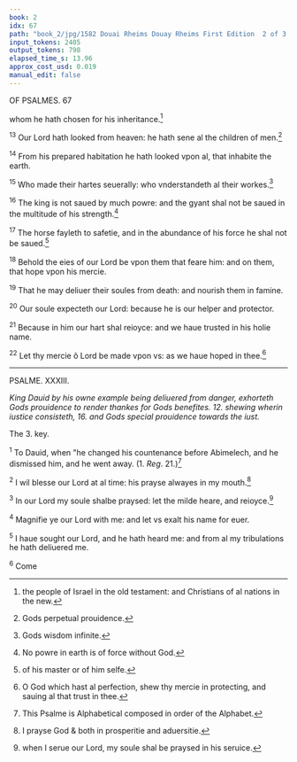 ```yaml
---
book: 2
idx: 67
path: "book_2/jpg/1582 Douai Rheims Douay Rheims First Edition  2 of 3 1610 Old Testament.pdf-67.jpg"
input_tokens: 2405
output_tokens: 798
elapsed_time_s: 13.96
approx_cost_usd: 0.019
manual_edit: false
---
```

OF PSALMES. 67

whom he hath chosen for his inheritance.[^1]

<sup>13</sup> Our Lord hath looked from heaven: he hath sene al the children of men.[^2]

<sup>14</sup> From his prepared habitation he hath looked vpon al, that inhabite the earth.

<sup>15</sup> Who made their hartes seuerally: who vnderstandeth al their workes.[^3]

<sup>16</sup> The king is not saued by much powre: and the gyant shal not be saued in the multitude of his strength.[^4]

<sup>17</sup> The horse fayleth to safetie, and in the abundance of his force he shal not be saued.[^5]

<sup>18</sup> Behold the eies of our Lord be vpon them that feare him: and on them, that hope vpon his mercie.

<sup>19</sup> That he may deliuer their soules from death: and nourish them in famine.

<sup>20</sup> Our soule expecteth our Lord: because he is our helper and protector.

<sup>21</sup> Because in him our hart shal reioyce: and we haue trusted in his holie name.

<sup>22</sup> Let thy mercie ô Lord be made vpon vs: as we haue hoped in thee.[^6]

---

PSALME. XXXIII.

*King Dauid by his owne example being deliuered from danger, exhorteth Gods prouidence to render thankes for Gods benefites. 12. shewing wherin iustice consisteth, 16. and Gods special prouidence towards the iust.*

<aside>The 3. key.</aside>

<sup>1</sup> To Dauid, when "he changed his countenance before Abimelech, and he dismissed him, and he went away. (1. *Reg*. 21.)[^7]

<sup>2</sup> I wil blesse our Lord at al time: his prayse alwayes in my mouth.[^8]

<sup>3</sup> In our Lord my soule shalbe praysed: let the milde heare, and reioyce.[^9]

<sup>4</sup> Magnifie ye our Lord with me: and let vs exalt his name for euer.

<sup>5</sup> I haue sought our Lord, and he hath heard me: and from al my tribulations he hath deliuered me.

<sup>6</sup> Come

[^1]: the people of Israel in the old testament: and Christians of al nations in the new.
[^2]: Gods perpetual prouidence.
[^3]: Gods wisdom infinite.
[^4]: No powre in earth is of force without God.
[^5]: of his master or of him selfe.
[^6]: O God which hast al perfection, shew thy mercie in protecting, and sauing al that trust in thee.
[^7]: This Psalme is Alphabetical composed in order of the Alphabet.
[^8]: I prayse God & both in prosperitie and aduersitie.
[^9]: when I serue our Lord, my soule shal be praysed in his seruice.